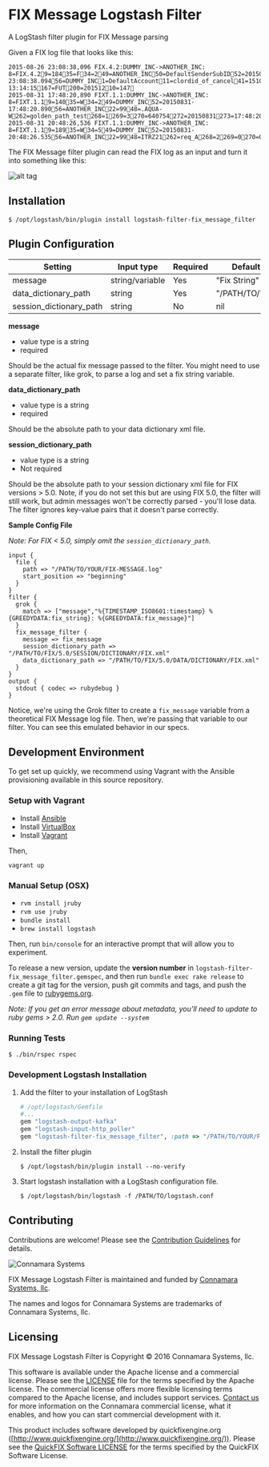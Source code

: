 # FIX Message Logstash Filter

A LogStash filter plugin for FIX Message parsing

Given a FIX log file that looks like this:

```
2015-08-26 23:08:38,096 FIX.4.2:DUMMY_INC->ANOTHER_INC: 8=FIX.4.29=18435=F34=249=ANOTHER_INC50=DefaultSenderSubID52=20150826-23:08:38.09456=DUMMY_INC1=DefaultAccount11=clordid_of_cancel41=15101256954=155=ITER60=20250407-13:14:15167=FUT200=20151210=147
2015-08-31 17:48:20,890 FIXT.1.1:DUMMY_INC->ANOTHER_INC: 8=FIXT.1.19=14035=W34=249=DUMMY_INC52=20150831-17:48:20.89056=ANOTHER_INC22=9948=.AQUA-W262=golden_path_test268=1269=3270=640754272=20150831273=17:48:20.88210=070
2015-08-31 20:48:26,536 FIXT.1.1:DUMMY_INC->ANOTHER_INC: 8=FIXT.1.19=18935=W34=549=DUMMY_INC52=20150831-20:48:26.53556=ANOTHER_INC22=9948=ITRZ21262=req_A268=2269=0270=0.01005271=10272=20150831273=20:48:26.514269=1270=0.0101271=2272=20150831273=20:48:26.51410=123
```

The FIX Message filter plugin can read the FIX log as an input and turn it into something like this:

![alt tag](http://i.imgur.com/gkeStss.png)

## Installation
```
$ /opt/logstash/bin/plugin install logstash-filter-fix_message_filter
```

## Plugin Configuration

| Setting                 | Input type      | Required | Default Value      |
| ----------------------- | ----------------| ---------| ------------------ |
| message                 | string/variable | Yes      | "Fix String"       |
| data_dictionary_path    | string          | Yes      | "/PATH/TO/YOUR/DD" |
| session_dictionary_path | string          | No       | nil                |

**message**
+ value type is a string
+ required

Should be the actual fix message passed to the filter. You might need to use a separate filter, like grok, to parse a log and set a fix string variable.

**data_dictionary_path**
+ value type is a string
+ required

Should be the absolute path to your data dictionary xml file.

**session_dictionary_path**
+ value type is a string
+ Not required

Should be the absolute path to your session dictionary xml file for FIX versions > 5.0. Note, if you do not set this but are using FIX 5.0, the filter will still work, but admin messages won't be correctly parsed - you'll lose data. The filter ignores key-value pairs that it doesn't parse correctly.

**Sample Config File**

*Note: For FIX < 5.0, simply omit the `session_dictionary_path`.*

```
input {
  file {
    path => "/PATH/TO/YOUR/FIX-MESSAGE.log"
    start_position => "beginning"
  }
}
filter {
  grok {
    match => ["message","%{TIMESTAMP_ISO8601:timestamp} %{GREEDYDATA:fix_string}: %{GREEDYDATA:fix_message}"]
  }
  fix_message_filter {
    message => fix_message
    session_dictionary_path => "/PATH/TO/FIX/5.0/SESSION/DICTIONARY/FIX.xml"
    data_dictionary_path => "/PATH/TO/FIX/5.0/DATA/DICTIONARY/FIX.xml"
  }
}
output {
  stdout { codec => rubydebug }
}

```

Notice, we're using the Grok filter to create a `fix_message` variable from a theoretical FIX Message log file. Then, we're passing that variable to our filter. You can see this emulated behavior in our specs.

## Development Environment

To get set up quickly, we recommend using Vagrant with the Ansible provisioning available in this source repository.

### Setup with Vagrant

* Install [Ansible](http://www.ansible.com/)
* Install [VirtualBox](https://www.virtualbox.org)
* Install [Vagrant](http://www.vagrantup.com/)

Then,

```
vagrant up
```

### Manual Setup (OSX)
+ `rvm install jruby`
+ `rvm use jruby`
+ `bundle install`
+ `brew install logstash`

Then, run `bin/console` for an interactive prompt that will allow you to experiment.

To release a new version, update the **version number** in `logstash-filter-fix_message_filter.gemspec`, and then run `bundle exec rake release` to create a git tag for the version, push git commits and tags, and push the `.gem` file to [rubygems.org](https://rubygems.org).

*Note: If you get an error message about metadata, you'll need to update to ruby gems > 2.0. Run `gem update --system`*

### Running Tests

```
$ ./bin/rspec rspec
```

### Development Logstash Installation

1. Add the filter to your installation of LogStash

    ```ruby
    # /opt/logstash/Gemfile
    #...
    gem "logstash-output-kafka"
    gem "logstash-input-http_poller"
    gem "logstash-filter-fix_message_filter", :path => "/PATH/TO/YOUR/FORK"
    ```

2. Install the filter plugin

    ```
    $ /opt/logstash/bin/plugin install --no-verify
    ```

3. Start logstash installation with a LogStash configuration file.

    ```
    $ /opt/logstash/bin/logstash -f /PATH/TO/logstash.conf
    ```

## Contributing

Contributions are welcome!  Please see the [Contribution Guidelines](CONTRIBUTING.md) for details.

![Connamara Systems](http://www.connamara.com/wp-content/uploads/2016/01/connamara_logo_dark.png)

FIX Message Logstash Filter is maintained and funded by [Connamara Systems, llc](http://connamara.com).

The names and logos for Connamara Systems are trademarks of Connamara Systems, llc.

## Licensing

FIX Message Logstash Filter is Copyright © 2016 Connamara Systems, llc.

This software is available under the Apache license and a commercial license.  Please see the [LICENSE](LICENSE.txt) file for the terms specified by the Apache license.  The commercial license offers more flexible licensing terms compared to the Apache license, and includes support services.  [Contact us](mailto:info@connamara.com) for more information on the Connamara commercial license, what it enables, and how you can start commercial development with it.

This product includes software developed by quickfixengine.org ([http://www.quickfixengine.org/](http://www.quickfixengine.org/)). Please see the [QuickFIX Software LICENSE](QUICKFIX_LICENSE.txt) for the terms specified by the QuickFIX Software License.
